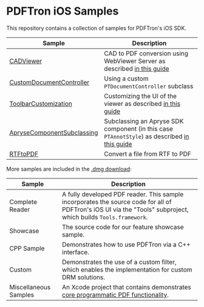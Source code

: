 # PDFTron iOS Samples

This repository contains a collection of samples for PDFTron's iOS SDK.

| Sample | Description |
|--|--|
|[CADViewer](./CADViewer)| CAD to PDF conversion using WebViewer Server as described [in this guide](https://www.pdftron.com/documentation/web/guides/wv-server-usage/#getpdf)|
|[CustomDocumentController](./CustomDocumentController)| Using a custom `PTDocumentController` subclass|
|[ToolbarCustomization](./ToolbarCustomization)| Customizing the UI of the viewer as described [in this guide](https://docs.apryse.com/documentation/ios/guides/basics/viewer/viewer-configuration/)|
|[ApryseComponentSubclassing](./ApryseComponentSubclassing)| Subclassing an Apryse SDK component (in this case `PTAnnotStyle`) as described [in this guide](https://docs.apryse.com/documentation/ios/guides/tools/customization/#override-classes)|
|[RTFtoPDF](./RTFtoPDF)| Convert a file from RTF to PDF|


More samples are included in the [.dmg download](https://www.pdftron.com/documentation/ios/get-started/integration/manually/):

| Sample | Description |
|--|--|
|Complete Reader|A fully developed PDF reader. This sample incorporates the source code for all of PDFTron's iOS UI via the "Tools" subproject, which builds `Tools.framework`.|
|Showcase|The source code for our feature showcase sample.|
|CPP Sample|Demonstrates how to use PDFTron via a C++ interface.|
|Custom|Demonstrates the use of a custom filter, which enables the implementation for custom DRM solutions.|
|Miscellaneous Samples|An Xcode project that contains demonstrates [core programmatic PDF functionality](https://www.pdftron.com/documentation/samples/?platforms=ios).|
